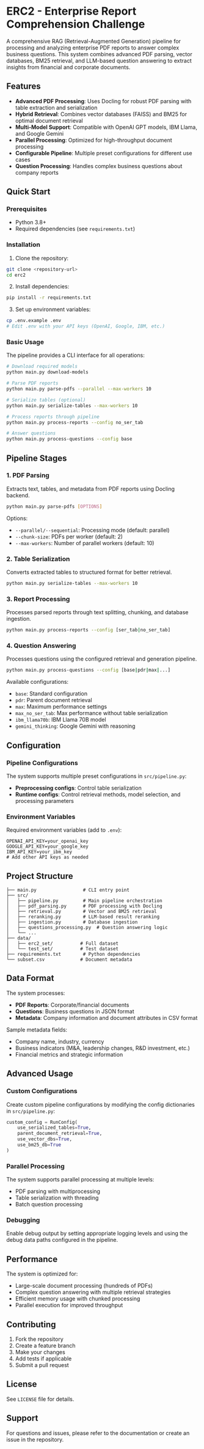 # ERC2 - Enterprise Report Comprehension Challenge

A comprehensive RAG (Retrieval-Augmented Generation) pipeline for processing and analyzing enterprise PDF reports to answer complex business questions. This system combines advanced PDF parsing, vector databases, BM25 retrieval, and LLM-based question answering to extract insights from financial and corporate documents.

## Features

- **Advanced PDF Processing**: Uses Docling for robust PDF parsing with table extraction and serialization
- **Hybrid Retrieval**: Combines vector databases (FAISS) and BM25 for optimal document retrieval
- **Multi-Model Support**: Compatible with OpenAI GPT models, IBM Llama, and Google Gemini
- **Parallel Processing**: Optimized for high-throughput document processing
- **Configurable Pipeline**: Multiple preset configurations for different use cases
- **Question Processing**: Handles complex business questions about company reports

## Quick Start

### Prerequisites

- Python 3.8+
- Required dependencies (see `requirements.txt`)

### Installation

1. Clone the repository:
```bash
git clone <repository-url>
cd erc2
```

2. Install dependencies:
```bash
pip install -r requirements.txt
```

3. Set up environment variables:
```bash
cp .env.example .env
# Edit .env with your API keys (OpenAI, Google, IBM, etc.)
```

### Basic Usage

The pipeline provides a CLI interface for all operations:

```bash
# Download required models
python main.py download-models

# Parse PDF reports
python main.py parse-pdfs --parallel --max-workers 10

# Serialize tables (optional)
python main.py serialize-tables --max-workers 10

# Process reports through pipeline
python main.py process-reports --config no_ser_tab

# Answer questions
python main.py process-questions --config base
```

## Pipeline Stages

### 1. PDF Parsing
Extracts text, tables, and metadata from PDF reports using Docling backend.

```bash
python main.py parse-pdfs [OPTIONS]
```

Options:
- `--parallel/--sequential`: Processing mode (default: parallel)
- `--chunk-size`: PDFs per worker (default: 2)
- `--max-workers`: Number of parallel workers (default: 10)

### 2. Table Serialization
Converts extracted tables to structured format for better retrieval.

```bash
python main.py serialize-tables --max-workers 10
```

### 3. Report Processing
Processes parsed reports through text splitting, chunking, and database ingestion.

```bash
python main.py process-reports --config [ser_tab|no_ser_tab]
```

### 4. Question Answering
Processes questions using the configured retrieval and generation pipeline.

```bash
python main.py process-questions --config [base|pdr|max|...]
```

Available configurations:
- `base`: Standard configuration
- `pdr`: Parent document retrieval
- `max`: Maximum performance settings
- `max_no_ser_tab`: Max performance without table serialization
- `ibm_llama70b`: IBM Llama 70B model
- `gemini_thinking`: Google Gemini with reasoning

## Configuration

### Pipeline Configurations

The system supports multiple preset configurations in `src/pipeline.py`:

- **Preprocessing configs**: Control table serialization
- **Runtime configs**: Control retrieval methods, model selection, and processing parameters

### Environment Variables

Required environment variables (add to `.env`):

```env
OPENAI_API_KEY=your_openai_key
GOOGLE_API_KEY=your_google_key
IBM_API_KEY=your_ibm_key
# Add other API keys as needed
```

## Project Structure

```
├── main.py                 # CLI entry point
├── src/
│   ├── pipeline.py         # Main pipeline orchestration
│   ├── pdf_parsing.py      # PDF processing with Docling
│   ├── retrieval.py        # Vector and BM25 retrieval
│   ├── reranking.py        # LLM-based result reranking
│   ├── ingestion.py        # Database ingestion
│   ├── questions_processing.py  # Question answering logic
│   └── ...
├── data/
│   ├── erc2_set/          # Full dataset
│   └── test_set/          # Test dataset
├── requirements.txt        # Python dependencies
└── subset.csv             # Document metadata
```

## Data Format

The system processes:
- **PDF Reports**: Corporate/financial documents
- **Questions**: Business questions in JSON format
- **Metadata**: Company information and document attributes in CSV format

Sample metadata fields:
- Company name, industry, currency
- Business indicators (M&A, leadership changes, R&D investment, etc.)
- Financial metrics and strategic information

## Advanced Usage

### Custom Configurations

Create custom pipeline configurations by modifying the config dictionaries in `src/pipeline.py`:

```python
custom_config = RunConfig(
    use_serialized_tables=True,
    parent_document_retrieval=True,
    use_vector_dbs=True,
    use_bm25_db=True
)
```

### Parallel Processing

The system supports parallel processing at multiple levels:
- PDF parsing with multiprocessing
- Table serialization with threading
- Batch question processing

### Debugging

Enable debug output by setting appropriate logging levels and using the debug data paths configured in the pipeline.

## Performance

The system is optimized for:
- Large-scale document processing (hundreds of PDFs)
- Complex question answering with multiple retrieval strategies
- Efficient memory usage with chunked processing
- Parallel execution for improved throughput

## Contributing

1. Fork the repository
2. Create a feature branch
3. Make your changes
4. Add tests if applicable
5. Submit a pull request

## License

See `LICENSE` file for details.

## Support

For questions and issues, please refer to the documentation or create an issue in the repository.